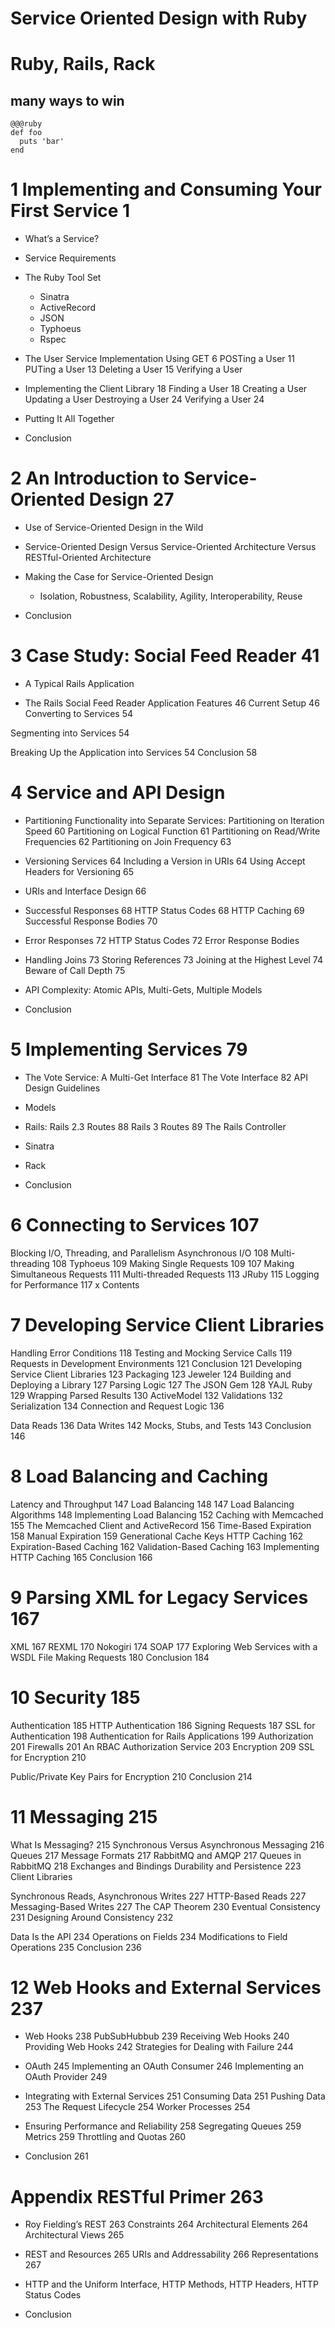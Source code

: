 # Service Oriented Design with Ruby

# Ruby, Rails, Rack

## many ways to win

~~~~
@@@ruby
def foo
  puts 'bar'
end
~~~~

# 1 Implementing and Consuming Your First Service 1

* What’s a Service?
* Service Requirements
* The Ruby Tool Set

  * Sinatra
  * ActiveRecord
  * JSON
  * Typhoeus
  * Rspec

* The User Service Implementation
 Using GET 6
POSTing a User 11 PUTing a User 13 Deleting a User 15 Verifying a User


* Implementing the Client Library 18 Finding a User 18
 Creating a User Updating a User Destroying a User 24 Verifying a User
24


* Putting It All Together
* Conclusion



# 2 An Introduction to Service-Oriented Design 27

* Use of Service-Oriented Design in the Wild

* Service-Oriented Design Versus Service-Oriented Architecture Versus
RESTful-Oriented Architecture

* Making the Case for Service-Oriented Design

  * Isolation, Robustness, Scalability, Agility, Interoperability, Reuse

* Conclusion


# 3 Case Study: Social Feed Reader 41

* A Typical Rails Application

* The Rails Social Feed Reader Application
Features 46
Current Setup 46 Converting to Services 54

Segmenting into Services 54

Breaking Up the Application into Services 54 Conclusion 58

# 4 Service and API Design

* Partitioning Functionality into Separate Services: Partitioning on
Iteration Speed 60 Partitioning on Logical Function 61 Partitioning on
Read/Write Frequencies 62 Partitioning on Join Frequency 63

* Versioning Services 64
Including a Version in URIs 64
Using Accept Headers for Versioning 65

* URIs and Interface Design 66

* Successful Responses 68
HTTP Status Codes 68 HTTP Caching 69
Successful Response Bodies 70

*  Error Responses 72
HTTP Status Codes 72
Error Response Bodies

* Handling Joins 73
Storing References 73
Joining at the Highest Level 74 Beware of Call Depth 75

* API Complexity: Atomic APIs, Multi-Gets, Multiple Models

* Conclusion


# 5 Implementing Services 79

* The Vote Service:
A Multi-Get Interface 81 The Vote Interface 82 API Design Guidelines


* Models

* Rails:
Rails 2.3 Routes 88 Rails 3 Routes 89 The Rails Controller

* Sinatra

* Rack

* Conclusion




# 6 Connecting to Services 107

Blocking I/O, Threading, and Parallelism Asynchronous I/O 108
Multi-threading 108 Typhoeus 109
Making Single Requests 109
107
Making Simultaneous Requests 111 Multi-threaded Requests 113
JRuby 115
Logging for Performance 117
x
Contents


#  7 Developing Service Client Libraries

Handling Error Conditions 118
Testing and Mocking Service Calls 119 Requests in Development
Environments 121 Conclusion 121
Developing Service Client Libraries 123
Packaging 123 Jeweler 124
Building and Deploying a Library 127 Parsing Logic 127
The JSON Gem 128
YAJL Ruby 129
Wrapping Parsed Results 130
ActiveModel 132 Validations 132
Serialization 134 Connection and Request Logic 136


Data Reads 136
Data Writes 142 Mocks, Stubs, and Tests 143 Conclusion 146

# 8 Load Balancing and Caching

Latency and Throughput 147 Load Balancing 148
147
Load Balancing Algorithms 148
Implementing Load Balancing 152 Caching with Memcached 155
The Memcached Client and ActiveRecord 156 Time-Based Expiration 158
Manual Expiration 159
Generational Cache Keys
HTTP Caching 162
Expiration-Based Caching 162 Validation-Based Caching 163 Implementing
HTTP Caching 165
Conclusion 166



#  9 Parsing XML for Legacy Services 167

XML 167
REXML 170
Nokogiri 174 SOAP 177
Exploring Web Services with a WSDL File
Making Requests 180 Conclusion 184


# 10 Security 185

Authentication 185
HTTP Authentication 186
Signing Requests 187
SSL for Authentication 198 Authentication for Rails Applications 199
Authorization 201 Firewalls 201
An RBAC Authorization Service 203 Encryption 209
SSL for Encryption 210

Public/Private Key Pairs for Encryption 210 Conclusion 214

# 11 Messaging 215

What Is Messaging? 215
Synchronous Versus Asynchronous Messaging 216 Queues 217
Message Formats 217
RabbitMQ and AMQP 217 Queues in RabbitMQ 218
Exchanges and Bindings Durability and Persistence 223 Client Libraries

Synchronous Reads, Asynchronous Writes 227 HTTP-Based Reads 227
Messaging-Based Writes 227 The CAP Theorem 230
Eventual Consistency 231 Designing Around Consistency 232


Data Is the API 234
Operations on Fields 234 Modifications to Field Operations 235
Conclusion 236


# 12 Web Hooks and External Services 237

* Web Hooks 238 PubSubHubbub 239
Receiving Web Hooks 240
Providing Web Hooks 242
Strategies for Dealing with Failure 244

* OAuth 245
Implementing an OAuth Consumer 246 Implementing an OAuth Provider 249

* Integrating with External Services 251 Consuming Data 251
Pushing Data 253
The Request Lifecycle 254 Worker Processes 254

* Ensuring Performance and Reliability 258 Segregating Queues 259
Metrics 259
Throttling and Quotas 260

* Conclusion 261


# Appendix RESTful Primer 263


* Roy Fielding’s REST 263 Constraints 264
Architectural Elements 264
Architectural Views 265

* REST and Resources 265
URIs and Addressability 266
Representations 267

* HTTP and the Uniform Interface,
HTTP Methods, HTTP Headers, HTTP Status Codes

* Conclusion
